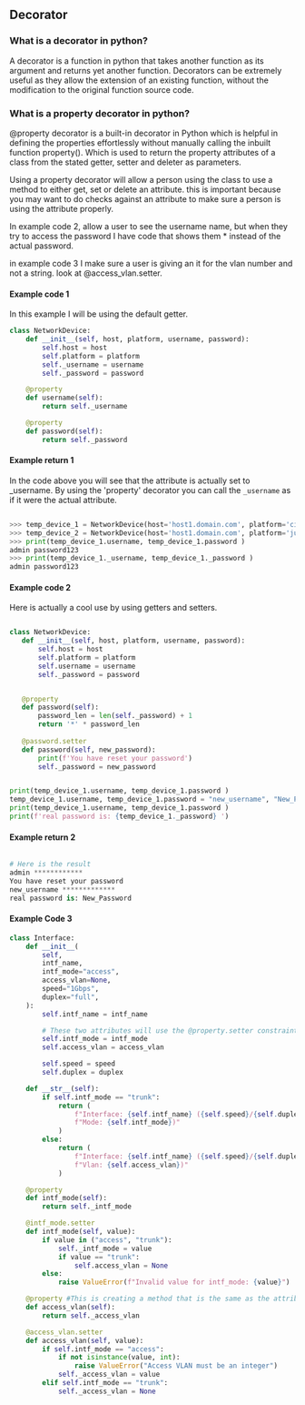 ## Decorator

### What is a decorator in python?  
A decorator is a function in python that takes another function as its argument and returns yet another function. Decorators can be extremely useful as they allow the extension of an existing function, without the modification to the original function source code.

### What is a property decorator in python?  
@property decorator is a built-in decorator in Python which is helpful in defining the properties effortlessly without manually calling the inbuilt function property(). Which is used to return the property attributes of a class from the stated getter, setter and deleter as parameters.

Using a property decorator will allow a person using the class to use a method to either get, set or delete an attribute. this is important because you may want to do checks against an attribute to make sure a person is using the attribute properly.

In example code 2, allow a user to see the username name, but when they try to access the password I have code that shows them * instead of the actual password.


in example code 3 I make sure a user is giving an it for the vlan number and not a string. look at @access_vlan.setter.


#### Example code 1  
In this example I will be using the default getter.
```python
class NetworkDevice:
    def __init__(self, host, platform, username, password):
        self.host = host
        self.platform = platform
        self._username = username
        self._password = password

    @property
    def username(self):
        return self._username

    @property
    def password(self):
        return self._password
```
#### Example return 1
In the code above you will see that the attribute is actually set to _username. By using the 'property' decorator you can call the `_username` as if it were the actual attribute. 

```python

>>> temp_device_1 = NetworkDevice(host='host1.domain.com', platform='cisco_xe', username='admin', password='password123')
>>> temp_device_2 = NetworkDevice(host='host1.domain.com', platform='juniper_junos', username='admin', password='password123')
>>> print(temp_device_1.username, temp_device_1.password )
admin password123
>>> print(temp_device_1._username, temp_device_1._password )
admin password123

```
#### Example code 2
Here is actually a cool use by using getters and setters.
 ```python

class NetworkDevice:
    def __init__(self, host, platform, username, password):
        self.host = host
        self.platform = platform
        self.username = username
        self._password = password


    @property
    def password(self):
        password_len = len(self._password) + 1
        return '*' * password_len
        
    @password.setter
    def password(self, new_password):
        print(f'You have reset your password')
        self._password = new_password

 
print(temp_device_1.username, temp_device_1.password )
temp_device_1.username, temp_device_1.password = "new_username", "New_Password"
print(temp_device_1.username, temp_device_1.password )
print(f'real password is: {temp_device_1._password} ')
```

#### Example return 2
```python 

# Here is the result
admin ************
You have reset your password
new_username *************
real password is: New_Password 

 ```


#### Example Code 3
```python 
class Interface:
    def __init__(
        self,
        intf_name,
        intf_mode="access",
        access_vlan=None,
        speed="1Gbps",
        duplex="full",
    ):
        self.intf_name = intf_name

        # These two attributes will use the @property.setter constraints defined below
        self.intf_mode = intf_mode
        self.access_vlan = access_vlan

        self.speed = speed
        self.duplex = duplex

    def __str__(self):
        if self.intf_mode == "trunk":
            return (
                f"Interface: {self.intf_name} ({self.speed}/{self.duplex}, "
                f"Mode: {self.intf_mode})"
            )
        else:
            return (
                f"Interface: {self.intf_name} ({self.speed}/{self.duplex}, Mode: {self.intf_mode}, "
                f"Vlan: {self.access_vlan})"
            )

    @property
    def intf_mode(self):
        return self._intf_mode

    @intf_mode.setter
    def intf_mode(self, value):
        if value in ("access", "trunk"):
            self._intf_mode = value
            if value == "trunk":
                self.access_vlan = None
        else:
            raise ValueError(f"Invalid value for intf_mode: {value}")

    @property #This is creating a method that is the same as the attribute 
    def access_vlan(self):
        return self._access_vlan

    @access_vlan.setter
    def access_vlan(self, value):
        if self.intf_mode == "access":
            if not isinstance(value, int):
                raise ValueError("Access VLAN must be an integer")
            self._access_vlan = value
        elif self.intf_mode == "trunk":
            self._access_vlan = None
```
